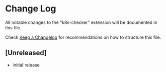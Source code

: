 # Change Log

All notable changes to the "k8s-checker" extension will be documented in this file.

Check [Keep a Changelog](http://keepachangelog.com/) for recommendations on how to structure this file.

## [Unreleased]

- Initial release